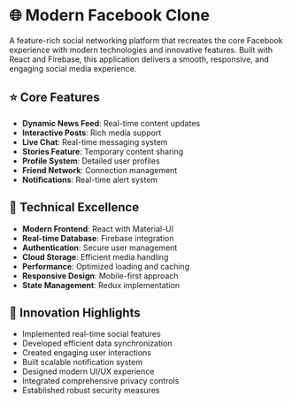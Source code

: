 # 🌐 Modern Facebook Clone

A feature-rich social networking platform that recreates the core Facebook experience with modern technologies and innovative features. Built with React and Firebase, this application delivers a smooth, responsive, and engaging social media experience.

## ⭐ Core Features

- **Dynamic News Feed**: Real-time content updates
- **Interactive Posts**: Rich media support
- **Live Chat**: Real-time messaging system
- **Stories Feature**: Temporary content sharing
- **Profile System**: Detailed user profiles
- **Friend Network**: Connection management
- **Notifications**: Real-time alert system

## 🔧 Technical Excellence

- **Modern Frontend**: React with Material-UI
- **Real-time Database**: Firebase integration
- **Authentication**: Secure user management
- **Cloud Storage**: Efficient media handling
- **Performance**: Optimized loading and caching
- **Responsive Design**: Mobile-first approach
- **State Management**: Redux implementation

## 💫 Innovation Highlights

- Implemented real-time social features
- Developed efficient data synchronization
- Created engaging user interactions
- Built scalable notification system
- Designed modern UI/UX experience
- Integrated comprehensive privacy controls
- Established robust security measures
